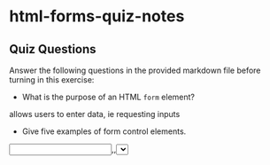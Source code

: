 # html-forms-quiz-notes

## Quiz Questions

Answer the following questions in the provided markdown file before turning in this exercise:

- What is the purpose of an HTML `form` element?

allows users to enter data, ie requesting inputs

- Give five examples of form control elements.

<input>,<label>,<select>,<button>, <textarea>

- Give three examples of `type` attribute values for HTML `<input>` elements.

'text', 'submit', 'button'

- Is an HTML `<input>` element a block element or an inline element?

in line

## Notes

All student notes should be written here.

How to write `Code Examples` in markdown

for JS:

```javascript
const data = 'Howdy';
```

for HTML:

```html
<div>
  <p>This is text content</p>
</div>
```

for CSS:

```css
div {
  width: 100%;
}
```
